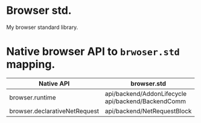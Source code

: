 # Browser std.
My browser standard library.

# Native browser API to `brwoser.std` mapping.
| Native API | browser.std |
|-|-|
|browser.runtime|api/backend/AddonLifecycle <br> api/backend/BackendComm|
|browser.declarativeNetRequest|api/backend/NetRequestBlock|